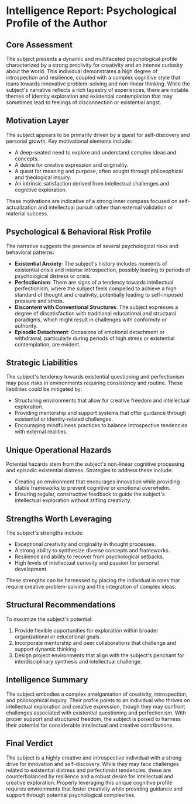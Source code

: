 # Intelligence Report: Psychological Profile of the Author

## Core Assessment
The subject presents a dynamic and multifaceted psychological profile characterized by a strong proclivity for creativity and an intense curiosity about the world. This individual demonstrates a high degree of introspection and resilience, coupled with a complex cognitive style that leans towards innovative problem-solving and non-linear thinking. While the subject's narrative reflects a rich tapestry of experiences, there are notable themes of identity exploration and existential contemplation that may sometimes lead to feelings of disconnection or existential angst.

## Motivation Layer
The subject appears to be primarily driven by a quest for self-discovery and personal growth. Key motivational elements include:
- A deep-seated need to explore and understand complex ideas and concepts.
- A desire for creative expression and originality.
- A quest for meaning and purpose, often sought through philosophical and theological inquiry.
- An intrinsic satisfaction derived from intellectual challenges and cognitive exploration.

These motivations are indicative of a strong inner compass focused on self-actualization and intellectual pursuit rather than external validation or material success.

## Psychological & Behavioral Risk Profile
The narrative suggests the presence of several psychological risks and behavioral patterns:
- **Existential Anxiety**: The subject's history includes moments of existential crisis and intense introspection, possibly leading to periods of psychological distress or crisis.
- **Perfectionism**: There are signs of a tendency towards intellectual perfectionism, where the subject feels compelled to achieve a high standard of thought and creativity, potentially leading to self-imposed pressure and stress.
- **Discontent with Conventional Structures**: The subject expresses a degree of dissatisfaction with traditional educational and structural paradigms, which might result in challenges with conformity or authority.
- **Episodic Detachment**: Occasions of emotional detachment or withdrawal, particularly during periods of high stress or existential contemplation, are evident.

## Strategic Liabilities
The subject's tendency towards existential questioning and perfectionism may pose risks in environments requiring consistency and routine. These liabilities could be mitigated by:
- Structuring environments that allow for creative freedom and intellectual exploration.
- Providing mentorship and support systems that offer guidance through existential or identity-related challenges.
- Encouraging mindfulness practices to balance introspective tendencies with external realities.

## Unique Operational Hazards
Potential hazards stem from the subject's non-linear cognitive processing and episodic existential distress. Strategies to address these include:
- Creating an environment that encourages innovation while providing stable frameworks to prevent cognitive or emotional overwhelm.
- Ensuring regular, constructive feedback to guide the subject's intellectual exploration without stifling creativity.

## Strengths Worth Leveraging
The subject's strengths include:
- Exceptional creativity and originality in thought processes.
- A strong ability to synthesize diverse concepts and frameworks.
- Resilience and ability to recover from psychological setbacks.
- High levels of intellectual curiosity and passion for personal development.

These strengths can be harnessed by placing the individual in roles that require creative problem-solving and the integration of complex ideas.

## Structural Recommendations
To maximize the subject's potential:
1. Provide flexible opportunities for exploration within broader organizational or educational goals.
2. Incorporate mentorship and peer collaborations that challenge and support dynamic thinking.
3. Design project environments that align with the subject's penchant for interdisciplinary synthesis and intellectual challenge.

## Intelligence Summary
The subject embodies a complex amalgamation of creativity, introspection, and philosophical inquiry. Their profile points to an individual who thrives on intellectual exploration and creative expression, though they may confront challenges associated with existential questioning and perfectionism. With proper support and structured freedom, the subject is poised to harness their potential for considerable intellectual and creative contributions.

## Final Verdict
The subject is a highly creative and introspective individual with a strong drive for innovation and self-discovery. While they may face challenges related to existential distress and perfectionist tendencies, these are counterbalanced by resilience and a robust desire for intellectual and creative exploration. Properly leveraging this unique cognitive profile requires environments that foster creativity while providing guidance and support through potential psychological complexities.